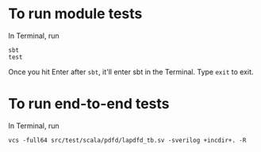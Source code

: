 # To run module tests
In Terminal, run
```
sbt
test
```
Once you hit Enter after `sbt`, it'll enter sbt in the Terminal. Type `exit` to exit.

# To run end-to-end tests
In Terminal, run
```
vcs -full64 src/test/scala/pdfd/lapdfd_tb.sv -sverilog +incdir+. -R
```